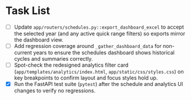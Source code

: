 # Task List

- [ ] Update `app/routers/schedules.py::export_dashboard_excel` to accept the selected year (and any active quick range filters) so exports mirror the dashboard view.
- [ ] Add regression coverage around `_gather_dashboard_data` for non-current years to ensure the schedules dashboard shows historical cycles and summaries correctly.
- [ ] Spot-check the redesigned analytics filter card (`app/templates/analytics/index.html`, `app/static/css/styles.css`) on key breakpoints to confirm layout and focus styles hold up.
- [x] Run the FastAPI test suite (`pytest`) after the schedule and analytics UI changes to verify no regressions.
